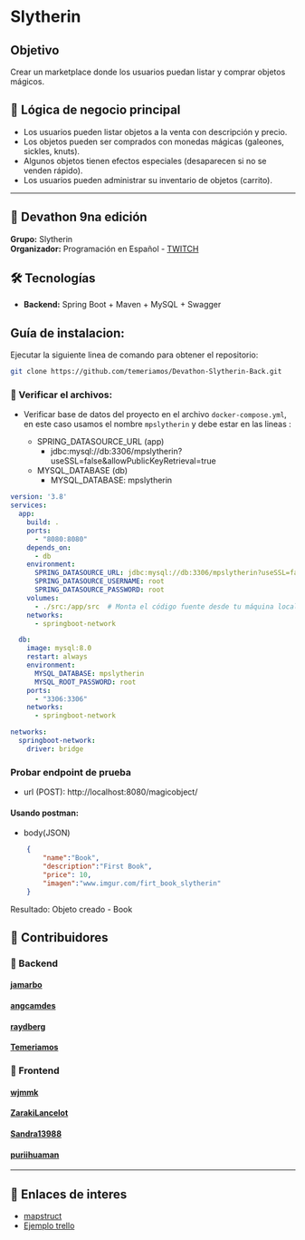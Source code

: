 # Slytherin

## Objetivo
Crear un marketplace donde los usuarios puedan listar y comprar objetos mágicos.

## 🚀 Lógica de negocio principal
- Los usuarios pueden listar objetos a la venta con descripción y precio.
- Los objetos pueden ser comprados con monedas mágicas (galeones, sickles, knuts).
- Algunos objetos tienen efectos especiales (desaparecen si no se venden rápido).
- Los usuarios pueden administrar su inventario de objetos (carrito).

---

## 📌 Devathon 9na edición
**Grupo:** Slytherin  
**Organizador:** Programación en Español - [TWITCH](https://www.twitch.tv/programacion_es)

## 🛠️ Tecnologías
- **Backend:** Spring Boot + Maven + MySQL + Swagger

## Guía de instalacion:

Ejecutar la siguiente linea de comando para obtener el repositorio:

```bash
git clone https://github.com/temeriamos/Devathon-Slytherin-Back.git
```
### 📌 Verificar el archivos:

- Verificar base de datos del proyecto  en el archivo `docker-compose.yml`, en este caso usamos el nombre `mpslytherin` y debe estar en las lineas :

    - SPRING_DATASOURCE_URL (app)
        - jdbc:mysql://db:3306/mpslytherin?useSSL=false&allowPublicKeyRetrieval=true
    - MYSQL_DATABASE (db)
        -  MYSQL_DATABASE: mpslytherin

```yml
version: '3.8'
services:
  app:
    build: .
    ports:
      - "8080:8080"
    depends_on:
      - db
    environment:
      SPRING_DATASOURCE_URL: jdbc:mysql://db:3306/mpslytherin?useSSL=false&allowPublicKeyRetrieval=true
      SPRING_DATASOURCE_USERNAME: root
      SPRING_DATASOURCE_PASSWORD: root
    volumes:
      - ./src:/app/src  # Monta el código fuente desde tu máquina local al contenedor
    networks:
      - springboot-network

  db:
    image: mysql:8.0
    restart: always
    environment:
      MYSQL_DATABASE: mpslytherin
      MYSQL_ROOT_PASSWORD: root
    ports:
      - "3306:3306"
    networks:
      - springboot-network

networks:
  springboot-network:
    driver: bridge
```
### Probar endpoint de prueba

- url (POST): http://localhost:8080/magicobject/

#### Usando postman:

- body(JSON)

```json
    {
        "name":"Book",
        "description":"First Book",
        "price": 10,
        "imagen":"www.imgur.com/firt_book_slytherin"
    }
```

Resultado: Objeto creado - Book


## 👥 Contribuidores

### 🔹 Backend
#### [jamarbo](https://github.com/jamarbo)  

#### [angcamdes](https://github.com/angcamdes)  

#### [raydberg](https://github.com/raydberg)  

#### [Temeriamos](https://github.com/Temeriamos) 

### 🔹 Frontend

#### [wjmmk](https://github.com/wjmmk)  

#### [ZarakiLancelot](https://github.com/ZarakiLancelot)  

#### [Sandra13988](https://github.com/Sandra13988)  

#### [puriihuaman](https://github.com/puriihuaman)

---

## 📌 Enlaces de interes

- [mapstruct](https://mapstruct.org/)
- [Ejemplo trello](https://trello.com/b/tFswHxVK/kanban-example)